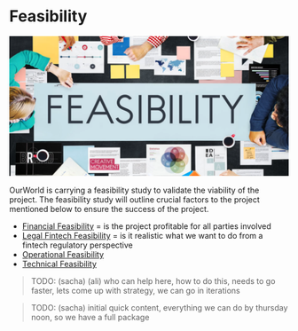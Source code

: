 # Feasibility

![](img/feasibility.png)  

OurWorld is carrying a feasibility study to validate the viability of the project. The feasibility study will outline crucial factors to the project mentioned below to ensure the success of the project. 

- [Financial Feasibility](financial.md) = is the project profitable for all parties involved
- [Legal Fintech Feasibility](fintech.md) = is it realistic what we want to do from a fintech regulatory perspective
- [Operational Feasibility](operational.md)
- [Technical Feasibility](technical.md)


> TODO: (sacha) (ali) who can help here, how to do this, needs to go faster, lets come up with strategy, we can go in iterations

> TODO: (sacha) initial quick content, everything we can do by thursday noon, so we have a full package